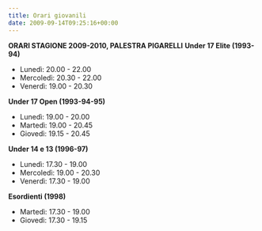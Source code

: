 ```yaml
---
title: Orari giovanili
date: 2009-09-14T09:25:16+00:00
---
```

**ORARI STAGIONE 2009-2010, PALESTRA PIGARELLI** **Under 17 Elite (1993-94)**
* Lunedì: 20.00 - 22.00
* Mercoledì: 20.30 - 22.00
* Venerdì: 19.00 - 20.30

**Under 17 Open (1993-94-95)**
* Lunedì: 19.00 - 20.00
* Martedì: 19.00 - 20.45
* Giovedì: 19.15 - 20.45

**Under 14 e 13 (1996-97)**
* Lunedì: 17.30 - 19.00
* Mercoledì: 19.00 - 20.30
* Venerdì: 17.30 - 19.00 

**Esordienti (1998)**
* Martedì: 17.30 - 19.00
* Giovedì: 17.30 - 19.15
